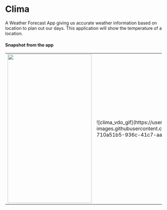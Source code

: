 # Clima

A Weather Forecast App giving us accurate weather information based on location to plan out our days.
This application will show the temperature of a location.

#### Snapshot from the app

<table>
<tr>
    <td><img src="https://user-images.githubusercontent.com/92578144/159896620-91193746-70a0-4b51-aa55-16f0f4a2a484.jpg" width=270 height=480></td>
    
 <td> ![clima_vdo_gif](https://user-images.githubusercontent.com/92578144/159896923-710a51b5-936c-41c7-aa3d-1a0f8f802357.gif)</td>
  </tr>
</table>






